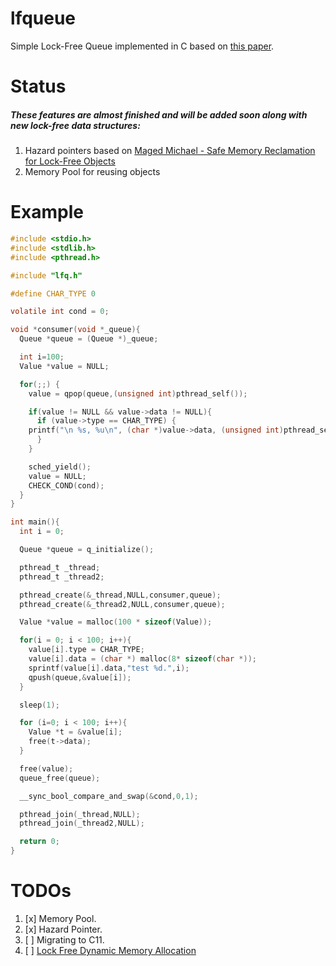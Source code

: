 # lfqueue
Simple Lock-Free Queue implemented in C based on [this paper](https://www.research.ibm.com/people/m/michael/podc-1996.pdf).

# Status
##### These features are almost finished and will be added soon along with new lock-free data structures:

1. Hazard pointers based on [Maged Michael - Safe Memory Reclamation for Lock-Free Objects](https://www.research.ibm.com/people/m/michael/ieeetpds-2004.pdf)
2. Memory Pool for reusing objects

# Example
```c
#include <stdio.h>
#include <stdlib.h>
#include <pthread.h>

#include "lfq.h"

#define CHAR_TYPE 0

volatile int cond = 0;

void *consumer(void *_queue){
  Queue *queue = (Queue *)_queue;

  int i=100;
  Value *value = NULL;

  for(;;) {
    value = qpop(queue,(unsigned int)pthread_self());

    if(value != NULL && value->data != NULL){
      if (value->type == CHAR_TYPE) {
    printf("\n %s, %u\n", (char *)value->data, (unsigned int)pthread_self());
      }
    }

    sched_yield();
    value = NULL;
    CHECK_COND(cond);
  }
}

int main(){
  int i = 0;

  Queue *queue = q_initialize();

  pthread_t _thread;
  pthread_t _thread2;

  pthread_create(&_thread,NULL,consumer,queue);
  pthread_create(&_thread2,NULL,consumer,queue);

  Value *value = malloc(100 * sizeof(Value));

  for(i = 0; i < 100; i++){
    value[i].type = CHAR_TYPE;
    value[i].data = (char *) malloc(8* sizeof(char *));
    sprintf(value[i].data,"test %d.",i);
    qpush(queue,&value[i]);
  }

  sleep(1);

  for (i=0; i < 100; i++){
    Value *t = &value[i];
    free(t->data);
  }

  free(value);
  queue_free(queue);

  __sync_bool_compare_and_swap(&cond,0,1);

  pthread_join(_thread,NULL);
  pthread_join(_thread2,NULL);

  return 0;
}
```

# TODOs
1. [x] Memory Pool.
2. [x] Hazard Pointer.
3. [ ] Migrating to C11.
4. [ ] [Lock Free Dynamic Memory Allocation](https://www.research.ibm.com/people/m/michael/pldi-2004.pdf)
